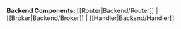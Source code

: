 **Backend Components:**
[[Router|Backend/Router]] |
[[Broker|Backend/Broker]] |
[[Handler|Backend/Handler]]
